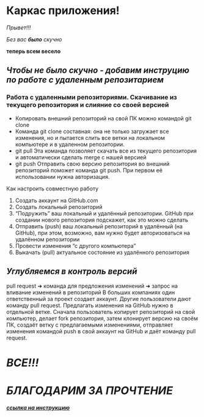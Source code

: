 # Каркас приложения!

_Прывет!!!_

*Без вас __было__ скучно*

__теперь всем весело__

## _**Чтобы не было скучно - добавим инструцию по работе с удаленным репозитарием**_

### **Работа с удаленными репозиториями. Скачивание из текущего репозитория и слияние со своей версией**

* Копировать внешний репозиторий на свой ПК можно командой git clone
* Команда git clone составная: она не только 
загружает все изменения, но и пытается слить 
все ветки на локальном компьютере и в 
удаленном репозитории.
* git pull Эта команда позволяет скачать все
из текущего репозитория и автоматически 
сделать merge с нашей версией
* git push Отправить свою версию репозитория во 
внешний репозиторий поможет команда git 
push. При первом её использовании нужна 
авторизация.

Как настроить совместную работу
1. Создать аккаунт на GitHub.com
2. Создать локальный репозиторий
3. “Подружить” ваш локальный и удалённый репозитории. 
 GitHub при создании нового репозитория подскажет, как это можно сделать
4. Отправить (push) ваш локальный репозиторий в удалённый (на GitHub), при этом, возможно,
вам нужно будет авторизоваться на удалённом репозитории
5. Провести изменения “с другого компьютера”
6. Выкачать (pull) актуальное состояние из удалённого репозитория

## *Углубляемся в контроль версий*
pull request
➜ команда для предложения изменений 
➜ запрос на вливание изменений в репозиторий
В больших компаниях один ответственный за проект создает аккаунт. Другие пользователи дают 
команду pull request. Предлагать изменения на GitHub нужно в отдельной ветке. Сначала 
пользователь копирует репозиторий на свой компьютер, делает fork репозитория, затем 
клонирует версию на своём ПК, создаёт ветку с предлагаемыми изменениями, отправляет 
изменения командой push в свой аккаунт на GitHub и даёт команду pull request.


# **_ВСЕ!!!_**
#  **_БЛАГОДАРИМ ЗА ПРОЧТЕНИЕ_**

_**[ссылка на инструкцию](https://gb.ru/lessons/246789 "урок Ильнара")**_

